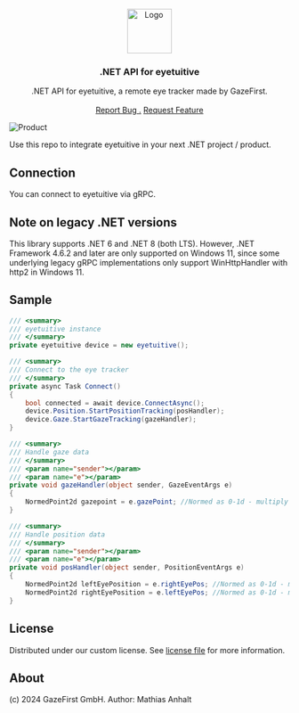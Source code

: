 <br/>
<div align="center">
<a href="https://github.com/gazefirst/eyetuitive.NET">
<img src="https://gazefirst.com/logo/logo_only.png" alt="Logo" width="80" height="80">
</a>
<h3 align="center">.NET API for eyetuitive</h3>
<p align="center">
.NET API for eyetuitive, a remote eye tracker made by GazeFirst.
<br/>
<br/>
<a href="https://github.com/gazefirst/eyetuitive.NET/issues/new?labels=bug">Report Bug .</a>
<a href="https://github.com/gazefirst/eyetuitive.NET/issues/new?labels=enhancement">Request Feature</a>
</p>
</div>

![Product](https://gazefirst.com/wp-content/uploads/2023/09/20230901_135229-Edit-2-768x162.jpg)

Use this repo to integrate eyetuitive in your next .NET project / product.

## Connection

You can connect to eyetuitive via gRPC. 

## Note on legacy .NET versions

This library supports .NET 6 and .NET 8 (both LTS). However, .NET Framework 4.6.2 and later are only supported on Windows 11, since some underlying legacy gRPC implementations only support WinHttpHandler with http2 in Windows 11.

## Sample

```csharp
/// <summary>
/// eyetuitive instance
/// </summary>
private eyetuitive device = new eyetuitive();

/// <summary>
/// Connect to the eye tracker
/// </summary>
private async Task Connect()
{
	bool connected = await device.ConnectAsync();
	device.Position.StartPositionTracking(posHandler);
	device.Gaze.StartGazeTracking(gazeHandler);
}

/// <summary>
/// Handle gaze data
/// </summary>
/// <param name="sender"></param>
/// <param name="e"></param>
private void gazeHandler(object sender, GazeEventArgs e)
{
	NormedPoint2d gazepoint = e.gazePoint; //Normed as 0-1d - multiply with screen resolution if needed
}

/// <summary>
/// Handle position data
/// </summary>
/// <param name="sender"></param>
/// <param name="e"></param>
private void posHandler(object sender, PositionEventArgs e)
{
	NormedPoint2d leftEyePosition = e.rightEyePos; //Normed as 0-1d - multiply with screen resolution if needed
	NormedPoint2d rightEyePosition = e.leftEyePos; //Normed as 0-1d - multiply with screen resolution if needed
}
```

## License

Distributed under our custom license. See [license file](LICENSE.md) for more information.

## About

(c) 2024 GazeFirst GmbH. Author: Mathias Anhalt
